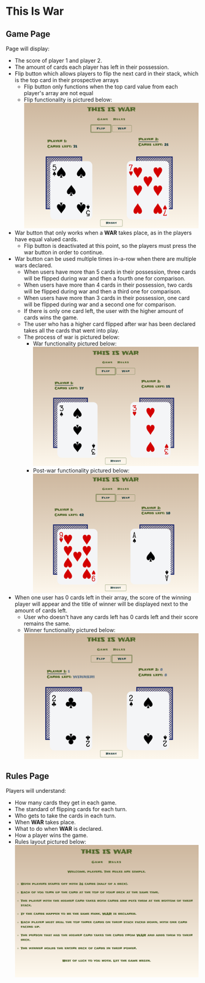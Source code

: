 # This Is War

## Game Page

<p> Page will display: </p>

- The score of player 1 and player 2.
- The amount of cards each player has left in their possession.
- Flip button which allows players to flip the next card in their stack, which is the top card in their prospective arrays
    - Flip button only functions when the top card value from each player's array are not equal
    - Flip functionality is pictured below:
        ![box-model](images/Card-Flip.jpg)
- War button that only works when a **WAR** takes place, as in the players have equal valued cards.
    - Flip button is deactivated at this point, so the players must press the war button in order to continue.
- War button can be used multiple times in-a-row when there are multiple wars declared.
    - When users have more than 5 cards in their possession, three cards will be flipped during war and then a fourth one for comparison.
    - When users have more than 4 cards in their possession, two cards will be flipped during war and then a third one for comparison.
    - When users have more than 3 cards in their possession, one card will be flipped during war and a second one for comparison.
    - If there is only one card left, the user with the higher amount of cards wins the game.
    - The user who has a higher card flipped after war has been declared takes all the cards that went into play. 
    - The process of war is pictured below:
        - War functionality pictured below:
        ![box-model](images/War-1.jpg)
        - Post-war functionality pictured below: 
        ![box-model](images/War-2.jpg)
- When one user has 0 cards left in their array, the score of the winning player will appear and the title of winner will be displayed next to the amount of cards left.
    - User who doesn't have any cards left has 0 cards left and their score remains the same.
    - Winner functionality pictured below:
        ![box-model](images/Winner.jpg)

## Rules Page

<p> Players will understand: </p>

- How many cards they get in each game.
- The standard of flipping cards for each turn.
- Who gets to take the cards in each turn.
- When  **WAR** takes place.
- What to do when **WAR** is declared.
- How a player wins the game.
- Rules layout pictured below: 
    ![box-model](images/Rules.jpg)